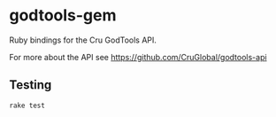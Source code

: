 # godtools-gem

Ruby bindings for the Cru GodTools API.

For more about the API see https://github.com/CruGlobal/godtools-api

## Testing

```
rake test
```
